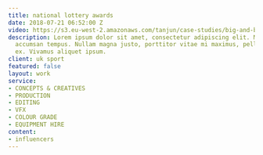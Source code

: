 ```yaml
---
title: national lottery awards
date: 2018-07-21 06:52:00 Z
video: https://s3.eu-west-2.amazonaws.com/tanjun/case-studies/big-and-bold/reel
description: Lorem ipsum dolor sit amet, consectetur adipiscing elit. Morbi laoreet
  accumsan tempus. Nullam magna justo, porttitor vitae mi maximus, pellentesque tristique
  ex. Vivamus aliquet ipsum.
client: uk sport
featured: false
layout: work
service:
- CONCEPTS & CREATIVES
- PRODUCTION
- EDITING
- VFX
- COLOUR GRADE
- EQUIPMENT HIRE
content:
- influencers
---
```


